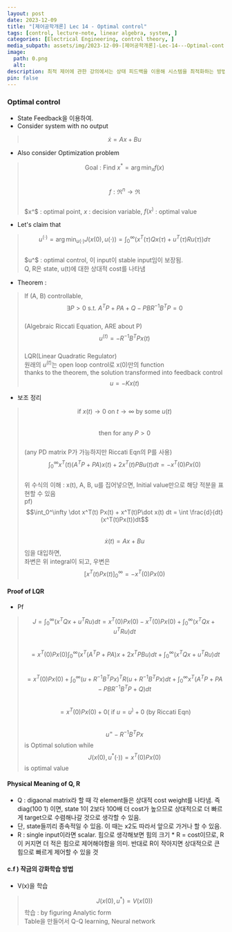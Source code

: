 ```yaml
---
layout: post
date: 2023-12-09
title: "[제어공학개론] Lec 14 - Optimal control"
tags: [control, lecture-note, linear algebra, system, ]
categories: [Electrical Engineering, control theory, ]
media_subpath: assets/img/2023-12-09-[제어공학개론]-Lec-14---Optimal-control.md
image:
  path: 0.png
  alt:  
description: 최적 제어에 관한 강의에서는 상태 피드백을 이용해 시스템을 최적화하는 방법을 다룹니다. 알제브라릭 리카티 방정식을 통해 최적 제어 입력을 도출하고, Q와 R의 물리적 의미를 설명합니다. Q는 상태의 상대적 비용 가중치를 나타내고, R은 제어 입력의 비용을 나타냅니다. 또한, 강화 학습 방법과 관련하여 V(x)를 학습하는 과정도 언급됩니다.
pin: false
---
```




### Optimal control

- State Feedback을 이용하여.
- Consider system with no output

> $$\dot x = Ax+Bu$$

- Also consider Optimization problem

> $$\text{Goal : Find } x^* = \arg\min_x f(x)$$  
> $$f : \Re^n \rightarrow \Re$$  
> $x^$ : optimal point, $x$ : decision variable, $f(x^)$ : optimal value

- Let's claim that

> $$u^(\cdot) = \arg\min_{u(\cdot)} J\big(x(0), u(\cdot)\big) = \int_0^\infty \bigg(x^T(\tau)Qx(\tau) + u^T(\tau)Ru(\tau)\bigg)d\tau$$  
> $u^$ : optimal control, 이 input이 stable input임이 보장됨.  
> Q, R은 state, u(t)에 대한 상대적 cost를 나타냄

- Theorem :

> If (A, B) controllable,  
> $$\exists P >0 \text{ s.t. } A^TP+PA+Q-PBR^{-1}B^TP=0$$  
> (Algebraic Riccati Equation, ARE about P)  
> $$u^(t) = -R^{-1} B^TPx(t)$$  
> LQR(Linear Quadratic Regulator)  
> 원래의 $u^(t)$는 open loop control로 x(0)만의 function  
> thanks to the theorem, the solution transformed into feedback control  
> $$u = -Kx(t)$$

- 보조 정리

> $$\text{if } x(t)\rightarrow 0 \text{ on } t\rightarrow \infty \text{ by some } u(t)$$  
> $$\text{then for any }P>0$$  
> (any PD matrix P가 가능하지만 Riccati Eqn의 P를 사용)  
> $$\int_0^\infty x^T(t)(A^TP+PA)x(t)+2x^T(t)PBu(t)dt = -x^T(0)Px(0)$$  
> 위 수식의 이해 : x(t), A, B, u를 집어넣으면, Initial value만으로 해당 적분을 표현할 수 있음  
> pf)  
> $$\int_0^\infty \dot x^T(t) Px(t) + x^T(t)P\dot x(t) dt = \int \frac{d}{dt} (x^T(t)Px(t))dt$$  
> $$\dot x(t) = Ax+Bu$$임을 대입하면,  
> 좌변은 위 integral이 되고, 우변은  
> $$\bigg[x^T(t)Px(t)\bigg]_0^\infty= -x^T(0)Px(0)$$



#### Proof of LQR

- Pf

> $$J = \int_0^\infty (x^TQx+u^TRu)dt = x^T(0)Px(0)-x^T(0)Px(0)+\int_0^\infty (x^TQx+u^TRu)dt$$  
> $$=x^T(0)Px(0) \int_0^\infty (x^T(A^TP+PA)x+2x^TPBu)dt+ \int_0^\infty (x^TQx+u^TRu)dt$$  
> $$=x^T(0)Px(0)+\int_0^\infty (u+R^{-1}B^TPx)^TR(u+R^{-1}B^TPx)dt + \int_0^\infty x^T(A^TP+PA-PBR^{-1}B^TP +Q)dt$$  
> $$= x^T(0)Px(0) + 0(\text{ if } u=u^) + 0\text{ (by Riccati Eqn)}$$  
> $$u^=-R^{-1}B^TPx$$is Optimal solution while$$J(x(0), u^*(\cdot))=x^T(0)Px(0)$$is optimal value



#### Physical Meaning of Q, R

- Q : digaonal matrix라 할 때 각 element들은 상대적 cost weight를 나타냄. 즉 diag(100 1) 이면, state 1이 2보다 100배 더 cost가 높으므로 상대적으로 더 빠르게 target으로 수렴해나갈 것으로 생각할 수 있음.
- 단, state들끼리 종속적일 수 있음. 이 때는 x2도 따라서 앞으로 가거나 할 수 있음.
- R : single input이라면 scalar. 힘으로 생각해보면 힘의 크기 * R = cost이므로, R이 커지면 더 적은 힘으로 제어해야함을 의미. 반대로 R이 작아지면 상대적으로 큰 힘으로 빠르게 제어할 수 있을 것


#### c.f ) 작금의 강화학습 방법

- V(x)을 학습

> $$J(x(0), u^*) = V(x(0))$$학습 : by figuring Analytic form  
> Table을 만들어서 Q-Q learning, Neural network

